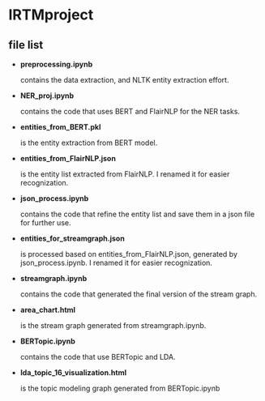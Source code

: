 # IRTMproject
## file list
- **preprocessing.ipynb** 
    
    contains the data extraction, and NLTK entity extraction effort.
- **NER_proj.ipynb** 
    
    contains the code that uses BERT and FlairNLP for the NER tasks.
- **entities_from_BERT.pkl** 
    
    is the entity extraction from BERT model.
- **entities_from_FlairNLP.json** 
    
    is the entity list extracted from FlairNLP. I renamed it for easier recognization.
- **json_process.ipynb** 
    
    contains the code that refine the entity list and save them in a json file for further use.
- **entities_for_streamgraph.json** 
   
   is processed based on entities_from_FlairNLP.json, generated by json_process.ipynb. I renamed it for easier recognization.
- **streamgraph.ipynb** 
   
   contains the code that generated the final version of the stream graph.
- **area_chart.html** 
  
  is the stream graph generated from streamgraph.ipynb.
- **BERTopic.ipynb** 
   
   contains the code that use BERTopic and LDA.
- **lda_topic_16_visualization.html** 
  
  is the topic modeling graph generated from BERTopic.ipynb
